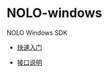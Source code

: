 # NOLO-windows
NOLO Windows SDK

- [快速入门](./nolo/documents/GetStarted_CN.md)  

- [接口说明](https://github.com/LyrobotixNolo/NOLO-windows/wiki)

